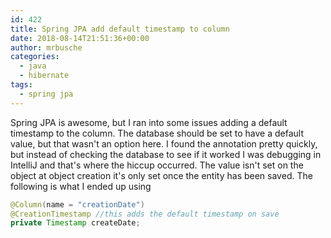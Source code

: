 ```yaml
---
id: 422
title: Spring JPA add default timestamp to column
date: 2018-08-14T21:51:36+00:00
author: mrbusche
categories:
  - java
  - hibernate
tags:
  - spring jpa
---
```


Spring JPA is awesome, but I ran into some issues adding a default timestamp to the column. The database should be set to have a default value, but that wasn't an option here. I found the annotation pretty quickly, but instead of checking the database to see if it worked I was debugging in IntelliJ and that's where the hiccup occurred. The value isn't set on the object at object creation it's only set once the entity has been saved. The following is what I ended up using

```java
@Column(name = "creationDate")
@CreationTimestamp //this adds the default timestamp on save
private Timestamp createDate;
```

